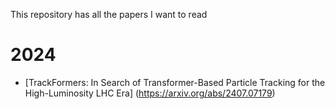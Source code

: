 This repository has all the papers I want to read 

# 2024
- [TrackFormers: In Search of Transformer-Based Particle Tracking for the High-Luminosity LHC Era] (https://arxiv.org/abs/2407.07179)
